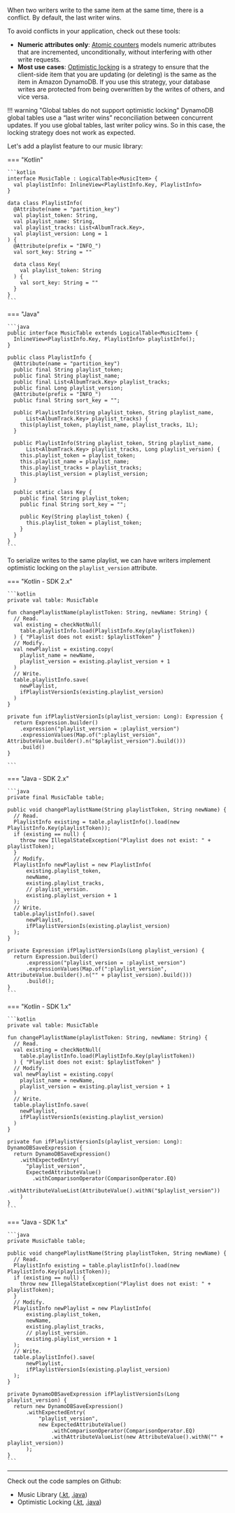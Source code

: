 When two writers write to the same item at the same time, there is a conflict. By default, the last writer wins.

To avoid conflicts in your application, check out these tools:
 
* **Numeric attributes only**: [Atomic counters](https://docs.aws.amazon.com/amazondynamodb/latest/developerguide/WorkingWithItems.html#WorkingWithItems.AtomicCounters) models numeric attributes that are incremented, unconditionally, without interfering with other write requests. 
* **Most use cases**: [Optimistic locking](https://docs.aws.amazon.com/amazondynamodb/latest/developerguide/DynamoDBMapper.OptimisticLocking.html) is a strategy to ensure that the client-side item that you are updating (or deleting) is the same as the item in Amazon DynamoDB. If you use this strategy, your database writes are protected from being overwritten by the writes of others, and vice versa. 

!!! warning "Global tables do not support optimistic locking"
    DynamoDB global tables use a “last writer wins” reconciliation between concurrent updates. If you use global tables, last writer policy wins. So in this case, the locking strategy does not work as expected.

Let's add a playlist feature to our music library:

=== "Kotlin"

    ```kotlin
    interface MusicTable : LogicalTable<MusicItem> {
      val playlistInfo: InlineView<PlaylistInfo.Key, PlaylistInfo>
    }
    
    data class PlaylistInfo(
      @Attribute(name = "partition_key")
      val playlist_token: String,
      val playlist_name: String,
      val playlist_tracks: List<AlbumTrack.Key>,
      val playlist_version: Long = 1
    ) {
      @Attribute(prefix = "INFO_")
      val sort_key: String = ""
    
      data class Key(
        val playlist_token: String
      ) {
        val sort_key: String = ""
      }
    }
    ```

=== "Java"

    ```java
    public interface MusicTable extends LogicalTable<MusicItem> {
      InlineView<PlaylistInfo.Key, PlaylistInfo> playlistInfo();
    }
    
    public class PlaylistInfo {
      @Attribute(name = "partition_key")
      public final String playlist_token;
      public final String playlist_name;
      public final List<AlbumTrack.Key> playlist_tracks;
      public final Long playlist_version;
      @Attribute(prefix = "INFO_")
      public final String sort_key = "";
    
      public PlaylistInfo(String playlist_token, String playlist_name,
          List<AlbumTrack.Key> playlist_tracks) {
        this(playlist_token, playlist_name, playlist_tracks, 1L);
      }
    
      public PlaylistInfo(String playlist_token, String playlist_name,
          List<AlbumTrack.Key> playlist_tracks, Long playlist_version) {
        this.playlist_token = playlist_token;
        this.playlist_name = playlist_name;
        this.playlist_tracks = playlist_tracks;
        this.playlist_version = playlist_version;
      }
    
      public static class Key {
        public final String playlist_token;
        public final String sort_key = "";
    
        public Key(String playlist_token) {
          this.playlist_token = playlist_token;
        }
      }
    }
    ```
    
To serialize writes to the same playlist, we can have writers implement optimistic locking on the `playlist_version` attribute. 

=== "Kotlin - SDK 2.x"

    ```kotlin
    private val table: MusicTable
    
    fun changePlaylistName(playlistToken: String, newName: String) {
      // Read.
      val existing = checkNotNull(
        table.playlistInfo.load(PlaylistInfo.Key(playlistToken))
      ) { "Playlist does not exist: $playlistToken" }
      // Modify.
      val newPlaylist = existing.copy(
        playlist_name = newName,
        playlist_version = existing.playlist_version + 1
      )
      // Write.
      table.playlistInfo.save(
        newPlaylist,
        ifPlaylistVersionIs(existing.playlist_version)
      )
    }
  
    private fun ifPlaylistVersionIs(playlist_version: Long): Expression {
      return Expression.builder()
        .expression("playlist_version = :playlist_version")
        .expressionValues(Map.of(":playlist_version", AttributeValue.builder().n("$playlist_version").build()))
        .build()
    }
    
    ```

=== "Java - SDK 2.x"

    ```java
    private final MusicTable table;
    
    public void changePlaylistName(String playlistToken, String newName) {
      // Read.
      PlaylistInfo existing = table.playlistInfo().load(new PlaylistInfo.Key(playlistToken));
      if (existing == null) {
        throw new IllegalStateException("Playlist does not exist: " + playlistToken);
      }
      // Modify.
      PlaylistInfo newPlaylist = new PlaylistInfo(
          existing.playlist_token,
          newName,
          existing.playlist_tracks,
          // playlist_version.
          existing.playlist_version + 1
      );
      // Write.
      table.playlistInfo().save(
          newPlaylist,
          ifPlaylistVersionIs(existing.playlist_version)
      );
    }
    
    private Expression ifPlaylistVersionIs(Long playlist_version) {
      return Expression.builder()
          .expression("playlist_version = :playlist_version")
          .expressionValues(Map.of(":playlist_version", AttributeValue.builder().n("" + playlist_version).build()))
          .build();
    }
    ```

=== "Kotlin - SDK 1.x"

    ```kotlin
    private val table: MusicTable
    
    fun changePlaylistName(playlistToken: String, newName: String) {
      // Read.
      val existing = checkNotNull(
        table.playlistInfo.load(PlaylistInfo.Key(playlistToken))
      ) { "Playlist does not exist: $playlistToken" }
      // Modify.
      val newPlaylist = existing.copy(
        playlist_name = newName,
        playlist_version = existing.playlist_version + 1
      )
      // Write.
      table.playlistInfo.save(
        newPlaylist,
        ifPlaylistVersionIs(existing.playlist_version)
      )
    }
  
    private fun ifPlaylistVersionIs(playlist_version: Long): DynamoDBSaveExpression {
      return DynamoDBSaveExpression()
        .withExpectedEntry(
          "playlist_version",
          ExpectedAttributeValue()
            .withComparisonOperator(ComparisonOperator.EQ)
            .withAttributeValueList(AttributeValue().withN("$playlist_version"))
        )
    }
    ```

=== "Java - SDK 1.x"
    
    ```java
    private MusicTable table;

    public void changePlaylistName(String playlistToken, String newName) {
      // Read.
      PlaylistInfo existing = table.playlistInfo().load(new PlaylistInfo.Key(playlistToken));
      if (existing == null) {
        throw new IllegalStateException("Playlist does not exist: " + playlistToken);
      }
      // Modify.
      PlaylistInfo newPlaylist = new PlaylistInfo(
          existing.playlist_token,
          newName,
          existing.playlist_tracks,
          // playlist_version.
          existing.playlist_version + 1
      );
      // Write.
      table.playlistInfo().save(
          newPlaylist,
          ifPlaylistVersionIs(existing.playlist_version)
      );
    }
    
    private DynamoDBSaveExpression ifPlaylistVersionIs(Long playlist_version) {
      return new DynamoDBSaveExpression()
          .withExpectedEntry(
              "playlist_version",
              new ExpectedAttributeValue()
                  .withComparisonOperator(ComparisonOperator.EQ)
                  .withAttributeValueList(new AttributeValue().withN("" + playlist_version))
          );
    }
    ```

---

Check out the code samples on Github:

 * Music Library ([.kt](https://github.com/cashapp/tempest/tree/master/samples/musiclibrary/src/main/kotlin/app/cash/tempest/musiclibrary), [.java](https://github.com/cashapp/tempest/tree/master/samples/musiclibrary/src/main/java/app/cash/tempest/musiclibrary/java))
 * Optimistic Locking ([.kt](https://github.com/cashapp/tempest/blob/master/samples/guides/src/main/kotlin/app/cash/tempest/guides/OptimisticLocking.kt), [.java](https://github.com/cashapp/tempest/blob/master/samples/guides/src/main/java/app/cash/tempest/guides/java/OptimisticLocking.java))
 